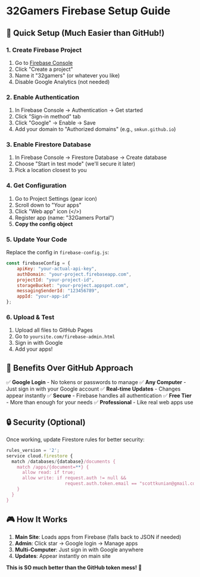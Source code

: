 # 32Gamers Firebase Setup Guide

## 🚀 Quick Setup (Much Easier than GitHub!)

### 1. Create Firebase Project

1. Go to [Firebase Console](https://console.firebase.google.com/)
2. Click "Create a project"
3. Name it "32gamers" (or whatever you like)
4. Disable Google Analytics (not needed)

### 2. Enable Authentication

1. In Firebase Console → Authentication → Get started
2. Click "Sign-in method" tab
3. Click "Google" → Enable → Save
4. Add your domain to "Authorized domains" (e.g., `smkun.github.io`)

### 3. Enable Firestore Database

1. In Firebase Console → Firestore Database → Create database
2. Choose "Start in test mode" (we'll secure it later)
3. Pick a location closest to you

### 4. Get Configuration

1. Go to Project Settings (gear icon)
2. Scroll down to "Your apps"
3. Click "Web app" icon (</>)
4. Register app (name: "32Gamers Portal")
5. **Copy the config object**

### 5. Update Your Code

Replace the config in `firebase-config.js`:

```javascript
const firebaseConfig = {
    apiKey: "your-actual-api-key",
    authDomain: "your-project.firebaseapp.com",
    projectId: "your-project-id",
    storageBucket: "your-project.appspot.com",
    messagingSenderId: "123456789",
    appId: "your-app-id"
};
```

### 6. Upload & Test

1. Upload all files to GitHub Pages
2. Go to `yoursite.com/firebase-admin.html`
3. Sign in with Google
4. Add your apps!

## 🎯 Benefits Over GitHub Approach

✅ **Google Login** - No tokens or passwords to manage
✅ **Any Computer** - Just sign in with your Google account
✅ **Real-time Updates** - Changes appear instantly
✅ **Secure** - Firebase handles all authentication
✅ **Free Tier** - More than enough for your needs
✅ **Professional** - Like real web apps use

## 🔒 Security (Optional)

Once working, update Firestore rules for better security:

```javascript
rules_version = '2';
service cloud.firestore {
  match /databases/{database}/documents {
    match /apps/{document=**} {
      allow read: if true;
      allow write: if request.auth != null &&
                      request.auth.token.email == "scottkunian@gmail.com";
    }
  }
}
```

## 🎮 How It Works

1. **Main Site**: Loads apps from Firebase (falls back to JSON if needed)
2. **Admin**: Click star → Google login → Manage apps
3. **Multi-Computer**: Just sign in with Google anywhere
4. **Updates**: Appear instantly on main site

**This is SO much better than the GitHub token mess!** 🎉
